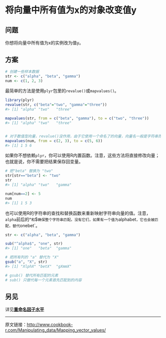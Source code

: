 # 将向量中所有值为x的对象改变值y

## 问题

你想将向量中所有值为x的实例改为值y。

## 方案

```R
# 创建一些样本数据
str <- c("alpha", "beta", "gamma")
num <- c(1, 2, 3)
```

最简单的方法是使用`plyr`包里的`revalue()`或`mapvalues()`。

```R
library(plyr)
revalue(str, c("beta"="two", "gamma"="three"))
#> [1] "alpha" "two"   "three"

mapvalues(str, from = c("beta", "gamma"), to = c("two", "three"))
#> [1] "alpha" "two"   "three"


# 对于数值型向量，revalue()没作用，由于它使用一个命名了的向量，向量名一般是字符串而不是数值，但mapvalues()仍然有作用
mapvalues(num, from = c(2, 3), to = c(5, 6))
#> [1] 1 5 6
```

如果你不想依赖`plyr`，你可以使用R内置函数。注意，这些方法将直接修改向量；也就是说，你不需要把结果保存回变量。

```R
# 把"beta" 替换为 "two"
str[str=="beta"] <- "two"
str
#> [1] "alpha" "two"   "gamma"

num[num==2] <- 5
num
#> [1] 1 5 3
```

也可以使用R的字符串的查找和替换函数来重新映射字符串向量的值。注意，`alpha`前后的^`和`$`确保整个字符串匹配。没有它们，如果有一个值为`alphabet`，它也会被匹配，替代`onebet`。

```R
str <- c("alpha", "beta", "gamma")

sub("^alpha$", "one", str)
#> [1] "one"   "beta"  "gamma"

# 把所有列的 "a" 替代为 "X"
gsub("a", "X", str)
#> [1] "XlphX" "betX"  "gXmmX"

# gsub() 替代所有匹配的元素
# sub() 只替代每一个元素首先匹配到的内容
```

## 另见

详见[**重命名因子水平**](http://www.jianshu.com/p/fbbdb180b39e)

------

原文链接：<http://www.cookbook-r.com/Manipulating_data/Mapping_vector_values/>